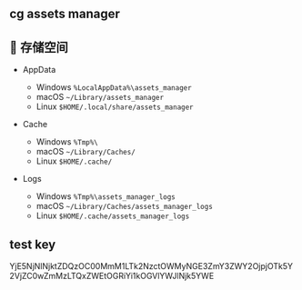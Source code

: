 ﻿## cg assets manager


## 📁 存储空间
- AppData
    - Windows ```%LocalAppData%\assets_manager```
    - macOS ```~/Library/assets_manager```
    - Linux ```$HOME/.local/share/assets_manager```

- Cache
    - Windows ```%Tmp%\```
    - macOS ```~/Library/Caches/```
    - Linux ```$HOME/.cache/```

- Logs
    - Windows ```%Tmp%\assets_manager_logs```
    - macOS ```~/Library/Caches/assets_manager_logs```
    - Linux ```$HOME/.cache/assets_manager_logs```


## test key

YjE5NjNlNjktZDQzOC00MmM1LTk2NzctOWMyNGE3ZmY3ZWY2OjpjOTk5Y2VjZC0wZmMzLTQxZWEtOGRiYi1kOGVlYWJlNjk5YWE

